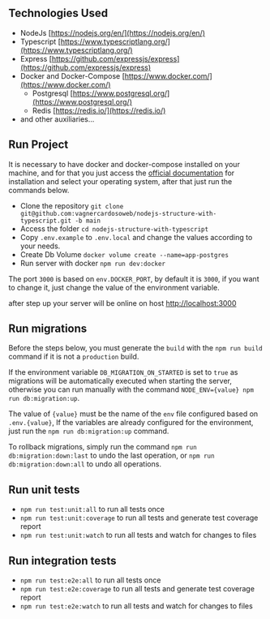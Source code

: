 ## Technologies Used

- NodeJs [https://nodejs.org/en/](https://nodejs.org/en/)
- Typescript [https://www.typescriptlang.org/](https://www.typescriptlang.org/)
- Express [https://github.com/expressjs/express](https://github.com/expressjs/express)
- Docker and Docker-Compose [https://www.docker.com/](https://www.docker.com/)
  - Postgresql [https://www.postgresql.org/](https://www.postgresql.org/)
  - Redis [https://redis.io/](https://redis.io/)
- and other auxiliaries...

## Run Project

It is necessary to have docker and docker-compose installed on your machine, and for that you just
access
the [official documentation](https://docs.docker.com/engine/install/) for installation and select
your operating system,
after that just run the commands below.

- Clone the
  repository `git clone git@github.com:vagnercardosoweb/nodejs-structure-with-typescript.git -b main`
- Access the folder `cd nodejs-structure-with-typescript`
- Copy `.env.example` to `.env.local` and change the values according to your needs.
- Create Db Volume `docker volume create --name=app-postgres`
- Run server with docker `npm run dev:docker`

The port `3000` is based on `env.DOCKER_PORT`, by default it is `3000`,
if you want to change it, just change the value of the environment variable.

after step up your server will be online on
host [http://localhost:3000](http://localhost:3000)

## Run migrations

Before the steps below, you must generate the `build` with the `npm run build` command if it is not
a `production` build.

If the environment variable `DB_MIGRATION_ON_STARTED` is set to `true` as
migrations will be automatically executed when starting the server, otherwise you can
run manually with the command `NODE_ENV={value} npm run db:migration:up`.

The value of `{value}` must be the name of the `env` file configured based on `.env.{value}`,
If the variables are already configured for the environment, just run the
`npm run db:migration:up` command.

To rollback migrations, simply run the command `npm run db:migration:down:last` to
undo the last operation, or `npm run db:migration:down:all` to undo all operations.

## Run unit tests

- `npm run test:unit:all` to run all tests once
- `npm run test:unit:coverage` to run all tests and generate test coverage report
- `npm run test:unit:watch` to run all tests and watch for changes to files

## Run integration tests

- `npm run test:e2e:all` to run all tests once
- `npm run test:e2e:coverage` to run all tests and generate test coverage report
- `npm run test:e2e:watch` to run all tests and watch for changes to files

